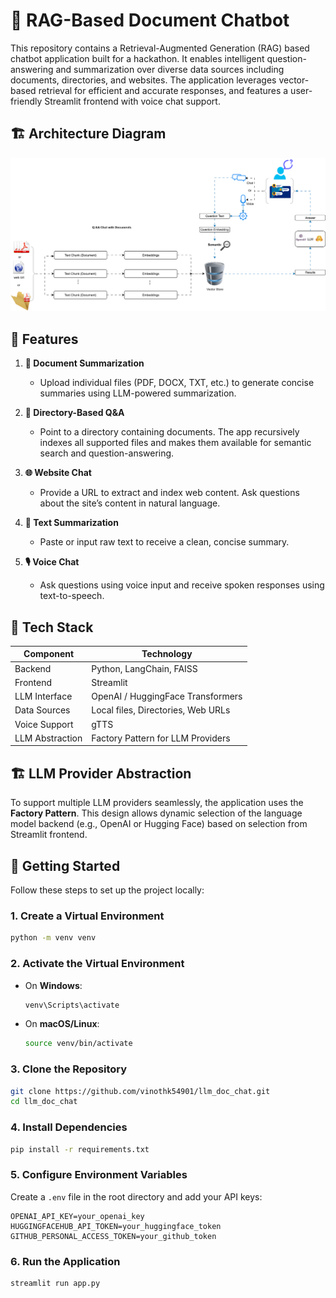 # 🧠 RAG-Based Document Chatbot

This repository contains a Retrieval-Augmented Generation (RAG) based chatbot application built for a hackathon. It enables intelligent question-answering and summarization over diverse data sources including documents, directories, and websites. The application leverages vector-based retrieval for efficient and accurate responses, and features a user-friendly Streamlit frontend with voice chat support.

## 🏗️ Architecture Diagram
![Architecture Diagram](./Images/arc.drawio.svg) 

## 🚀 Features


1. **📄 Document Summarization**
   - Upload individual files (PDF, DOCX, TXT, etc.) to generate concise summaries using LLM-powered summarization.

2. **📁 Directory-Based Q&A**
   - Point to a directory containing documents. The app recursively indexes all supported files and makes them available for semantic search and question-answering.

3. **🌐 Website Chat**
   - Provide a URL to extract and index web content. Ask questions about the site’s content in natural language.

4. **📝 Text Summarization**
   - Paste or input raw text to receive a clean, concise summary.

5. **🎙️ Voice Chat**
   - Ask questions using voice input and receive spoken responses using text-to-speech.

## 🧰 Tech Stack

| Component       | Technology                        |
|------------------|------------------------------------|
| Backend          | Python, LangChain, FAISS |
| Frontend         | Streamlit                         |
| LLM Interface    | OpenAI / HuggingFace Transformers |
| Data Sources     | Local files, Directories, Web URLs |
| Voice Support    | gTTS |
| LLM Abstraction  | Factory Pattern for LLM Providers |

## 🏗️ LLM Provider Abstraction

To support multiple LLM providers seamlessly, the application uses the **Factory Pattern**. This design allows dynamic selection of the language model backend (e.g., OpenAI or Hugging Face) based on selection from Streamlit frontend.

## 🏁 Getting Started

Follow these steps to set up the project locally:

### 1. Create a Virtual Environment

```bash
python -m venv venv
```

### 2. Activate the Virtual Environment

- On **Windows**:
  ```bash
  venv\Scripts\activate
  ```

- On **macOS/Linux**:
  ```bash
  source venv/bin/activate
  ```

### 3. Clone the Repository

```bash
git clone https://github.com/vinothk54901/llm_doc_chat.git
cd llm_doc_chat
```

### 4. Install Dependencies

```bash
pip install -r requirements.txt
```

### 5. Configure Environment Variables

Create a `.env` file in the root directory and add your API keys:

```env
OPENAI_API_KEY=your_openai_key
HUGGINGFACEHUB_API_TOKEN=your_huggingface_token
GITHUB_PERSONAL_ACCESS_TOKEN=your_github_token
```

### 6. Run the Application

```bash
streamlit run app.py
```
